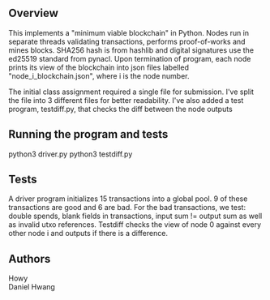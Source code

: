 ## Overview
This implements a "minimum viable blockchain" in Python. Nodes run in separate threads validating transactions, performs proof-of-works and mines blocks. SHA256 hash is from hashlib and digital signatures use the ed25519 standard from pynacl. Upon termination of program, each node prints its view of the blockchain into json files labelled "node_i_blockchain.json", where i is the node number. 

The initial class assignment required a single file for submission. I've split the file into 3 different files for better readability. I've also added a test program, testdiff.py, that checks the diff between the node outputs

## Running the program and tests
python3 driver.py
python3 testdiff.py

## Tests
A driver program initializes 15 transactions into a global pool. 9 of these transactions are good and 6 are bad. For the bad transactions, we test: double spends, blank fields in transactions, input sum != output sum as well as invalid utxo references. Testdiff checks the view of node 0 against every other node i and outputs if there is a difference. 

## Authors
Howy  
Daniel Hwang

